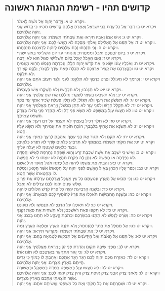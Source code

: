 # קדושים תהיו - רשימת הנהגות ראשונה

> ויקרא יט א: וַיְדַבֵּר יְהוָה אֶל מֹשֶׁה לֵּאמֹר.  
> ויקרא יט ב: דַּבֵּר אֶל כָּל עֲדַת בְּנֵי יִשְׂרָאֵל וְאָמַרְתָּ אֲלֵהֶם קְדֹשִׁים תִּהְיוּ:  כִּי קָדוֹשׁ אֲנִי יְהוָה אֱלֹהֵיכֶם.  
> ויקרא יט ג: אִישׁ אִמּוֹ וְאָבִיו תִּירָאוּ וְאֶת שַׁבְּתֹתַי תִּשְׁמֹרוּ:  אֲנִי יְהוָה אֱלֹהֵיכֶם.  
> ויקרא יט ד: אַל תִּפְנוּ אֶל הָאֱלִילִם וֵאלֹהֵי מַסֵּכָה לֹא תַעֲשׂוּ לָכֶם:  אֲנִי יְהוָה אֱלֹהֵיכֶם.  
> ויקרא יט ה: וְכִי תִזְבְּחוּ זֶבַח שְׁלָמִים לַיהוָה לִרְצֹנְכֶם תִּזְבָּחֻהוּ.  
> ויקרא יט ו: בְּיוֹם זִבְחֲכֶם יֵאָכֵל וּמִמָּחֳרָת; וְהַנּוֹתָר עַד יוֹם הַשְּׁלִישִׁי בָּאֵשׁ יִשָּׂרֵף.  
> ויקרא יט ז: וְאִם הֵאָכֹל יֵאָכֵל בַּיּוֹם הַשְּׁלִישִׁי פִּגּוּל הוּא לֹא יֵרָצֶה.  
> ויקרא יט ח: וְאֹכְלָיו עֲוֹנוֹ יִשָּׂא כִּי אֶת קֹדֶשׁ יְהוָה חִלֵּל; וְנִכְרְתָה הַנֶּפֶשׁ הַהִוא מֵעַמֶּיהָ.  
> ויקרא יט ט: וּבְקֻצְרְכֶם אֶת קְצִיר אַרְצְכֶם לֹא תְכַלֶּה פְּאַת שָׂדְךָ לִקְצֹר; וְלֶקֶט קְצִירְךָ לֹא תְלַקֵּט.  
> ויקרא יט י: וְכַרְמְךָ לֹא תְעוֹלֵל וּפֶרֶט כַּרְמְךָ לֹא תְלַקֵּט:  לֶעָנִי וְלַגֵּר תַּעֲזֹב אֹתָם אֲנִי יְהוָה אֱלֹהֵיכֶם.  
> ויקרא יט יא: לֹא תִּגְנֹבוּ; וְלֹא תְכַחֲשׁוּ וְלֹא תְשַׁקְּרוּ אִישׁ בַּעֲמִיתוֹ.  
> ויקרא יט יב: וְלֹא תִשָּׁבְעוּ בִשְׁמִי לַשָּׁקֶר:  וְחִלַּלְתָּ אֶת שֵׁם אֱלֹהֶיךָ אֲנִי יְהוָה.  
> ויקרא יט יג: לֹא תַעֲשֹׁק אֶת רֵעֲךָ וְלֹא תִגְזֹל; לֹא תָלִין פְּעֻלַּת שָׂכִיר אִתְּךָ עַד בֹּקֶר.  
> ויקרא יט יד: לֹא תְקַלֵּל חֵרֵשׁ וְלִפְנֵי עִוֵּר לֹא תִתֵּן מִכְשֹׁל; וְיָרֵאתָ מֵּאֱלֹהֶיךָ אֲנִי יְהוָה.  
> ויקרא יט טו: לֹא תַעֲשׂוּ עָוֶל בַּמִּשְׁפָּט לֹא תִשָּׂא פְנֵי דָל וְלֹא תֶהְדַּר פְּנֵי גָדוֹל:  בְּצֶדֶק תִּשְׁפֹּט עֲמִיתֶךָ.  
> ויקרא יט טז: לֹא תֵלֵךְ רָכִיל בְּעַמֶּיךָ לֹא תַעֲמֹד עַל דַּם רֵעֶךָ:  אֲנִי יְהוָה.  
> ויקרא יט יז: לֹא תִשְׂנָא אֶת אָחִיךָ בִּלְבָבֶךָ; הוֹכֵחַ תּוֹכִיחַ אֶת עֲמִיתֶךָ וְלֹא תִשָּׂא עָלָיו חֵטְא.  
> ויקרא יט יח: לֹא תִקֹּם וְלֹא תִטֹּר אֶת בְּנֵי עַמֶּךָ וְאָהַבְתָּ לְרֵעֲךָ כָּמוֹךָ:  אֲנִי יְהוָה.  
> ויקרא יט יט: אֶת חֻקֹּתַי תִּשְׁמֹרוּ בְּהֶמְתְּךָ לֹא תַרְבִּיעַ כִּלְאַיִם שָׂדְךָ לֹא תִזְרַע כִּלְאָיִם; וּבֶגֶד כִּלְאַיִם שַׁעַטְנֵז לֹא יַעֲלֶה עָלֶיךָ.  
> ויקרא יט כ: וְאִישׁ כִּי יִשְׁכַּב אֶת אִשָּׁה שִׁכְבַת זֶרַע וְהִוא שִׁפְחָה נֶחֱרֶפֶת לְאִישׁ וְהָפְדֵּה לֹא נִפְדָּתָה אוֹ חֻפְשָׁה לֹא נִתַּן לָהּ בִּקֹּרֶת תִּהְיֶה לֹא יוּמְתוּ כִּי לֹא חֻפָּשָׁה.  
> ויקרא יט כא: וְהֵבִיא אֶת אֲשָׁמוֹ לַיהוָה אֶל פֶּתַח אֹהֶל מוֹעֵד אֵיל אָשָׁם.  
> ויקרא יט כב: וְכִפֶּר עָלָיו הַכֹּהֵן בְּאֵיל הָאָשָׁם לִפְנֵי יְהוָה עַל חַטָּאתוֹ אֲשֶׁר חָטָא; וְנִסְלַח לוֹ מֵחַטָּאתוֹ אֲשֶׁר חָטָא.  
> ויקרא יט כג: וְכִי תָבֹאוּ אֶל הָאָרֶץ וּנְטַעְתֶּם כָּל עֵץ מַאֲכָל וַעֲרַלְתֶּם עָרְלָתוֹ אֶת פִּרְיוֹ; שָׁלֹשׁ שָׁנִים יִהְיֶה לָכֶם עֲרֵלִים לֹא יֵאָכֵל.  
> ויקרא יט כד: וּבַשָּׁנָה הָרְבִיעִת יִהְיֶה כָּל פִּרְיוֹ קֹדֶשׁ הִלּוּלִים לַיהוָה.  
> ויקרא יט כה: וּבַשָּׁנָה הַחֲמִישִׁת תֹּאכְלוּ אֶת פִּרְיוֹ לְהוֹסִיף לָכֶם תְּבוּאָתוֹ:  אֲנִי יְהוָה אֱלֹהֵיכֶם.  
> ויקרא יט כו: לֹא תֹאכְלוּ עַל הַדָּם; לֹא תְנַחֲשׁוּ וְלֹא תְעוֹנֵנוּ.  
> ויקרא יט כז: לֹא תַקִּפוּ פְּאַת רֹאשְׁכֶם; וְלֹא תַשְׁחִית אֵת פְּאַת זְקָנֶךָ.  
> ויקרא יט כח: וְשֶׂרֶט לָנֶפֶשׁ לֹא תִתְּנוּ בִּבְשַׂרְכֶם וּכְתֹבֶת קַעֲקַע לֹא תִתְּנוּ בָּכֶם:  אֲנִי יְהוָה.  
> ויקרא יט כט: אַל תְּחַלֵּל אֶת בִּתְּךָ לְהַזְנוֹתָהּ; וְלֹא תִזְנֶה הָאָרֶץ וּמָלְאָה הָאָרֶץ זִמָּה.  
> ויקרא יט ל: אֶת שַׁבְּתֹתַי תִּשְׁמֹרוּ וּמִקְדָּשִׁי תִּירָאוּ:  אֲנִי יְהוָה.  
> ויקרא יט לא: אַל תִּפְנוּ אֶל הָאֹבֹת וְאֶל הַיִּדְּעֹנִים אַל תְּבַקְשׁוּ לְטָמְאָה בָהֶם:  אֲנִי יְהוָה אֱלֹהֵיכֶם.  
> ויקרא יט לב: מִפְּנֵי שֵׂיבָה תָּקוּם וְהָדַרְתָּ פְּנֵי זָקֵן; וְיָרֵאתָ מֵּאֱלֹהֶיךָ אֲנִי יְהוָה.  
> ויקרא יט לג: וְכִי יָגוּר אִתְּךָ גֵּר בְּאַרְצְכֶם לֹא תוֹנוּ אֹתוֹ.  
> ויקרא יט לד: כְּאֶזְרָח מִכֶּם יִהְיֶה לָכֶם הַגֵּר הַגָּר אִתְּכֶם וְאָהַבְתָּ לוֹ כָּמוֹךָ כִּי גֵרִים הֱיִיתֶם בְּאֶרֶץ מִצְרָיִם:  אֲנִי יְהוָה אֱלֹהֵיכֶם.  
> ויקרא יט לה: לֹא תַעֲשׂוּ עָוֶל בַּמִּשְׁפָּט בַּמִּדָּה בַּמִּשְׁקָל וּבַמְּשׂוּרָה.  
> ויקרא יט לו: מֹאזְנֵי צֶדֶק אַבְנֵי צֶדֶק אֵיפַת צֶדֶק וְהִין צֶדֶק יִהְיֶה לָכֶם:  אֲנִי יְהוָה אֱלֹהֵיכֶם אֲשֶׁר הוֹצֵאתִי אֶתְכֶם מֵאֶרֶץ מִצְרָיִם.  
> ויקרא יט לז: וּשְׁמַרְתֶּם אֶת כָּל חֻקֹּתַי וְאֶת כָּל מִשְׁפָּטַי וַעֲשִׂיתֶם אֹתָם:  אֲנִי יְהוָה.   
 

